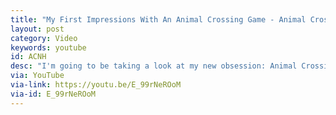 ```yaml
---
title: "My First Impressions With An Animal Crossing Game - Animal Crossing: New Horizons Review"
layout: post
category: Video
keywords: youtube
id: ACNH
desc: "I'm going to be taking a look at my new obsession: Animal Crossing: New Horizons for the Nintendo Switch. Hope you enjoy!"
via: YouTube
via-link: https://youtu.be/E_99rNeROoM
via-id: E_99rNeROoM
---
```


<script>
    window.location.replace("{{ page.via-link }}");
</script>